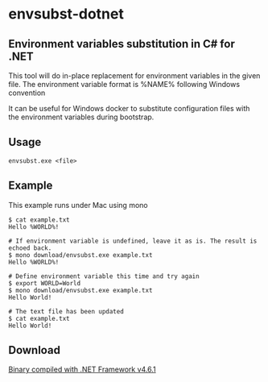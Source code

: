 # envsubst-dotnet
## Environment variables substitution in C# for .NET

This tool will do in-place replacement for environment variables in the given file.
The environment variable format is %NAME% following Windows convention

It can be useful for Windows docker to substitute configuration files with the environment variables during bootstrap.

## Usage

```
envsubst.exe <file>
```

## Example

This example runs under Mac using mono

```
$ cat example.txt
Hello %WORLD%!

# If environment variable is undefined, leave it as is. The result is echoed back.
$ mono download/envsubst.exe example.txt
Hello %WORLD%!

# Define environment variable this time and try again
$ export WORLD=World
$ mono download/envsubst.exe example.txt
Hello World!

# The text file has been updated
$ cat example.txt
Hello World!
```

## Download

[Binary compiled with .NET Framework v4.6.1](download/envsubst.exe)
